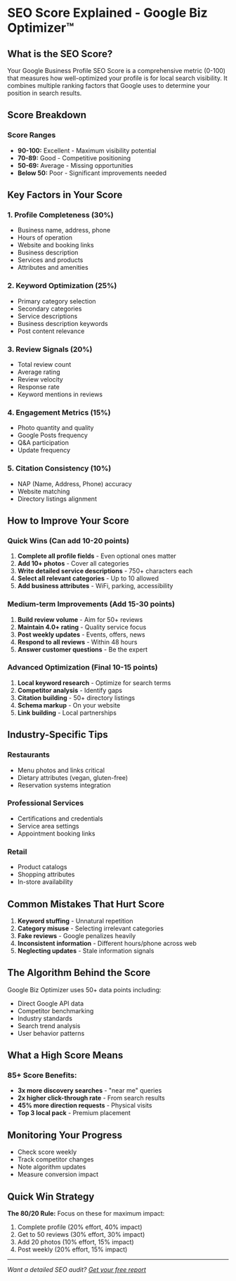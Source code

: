 # SEO Score Explained - Google Biz Optimizer™

## What is the SEO Score?

Your Google Business Profile SEO Score is a comprehensive metric (0-100) that measures how well-optimized your profile is for local search visibility. It combines multiple ranking factors that Google uses to determine your position in search results.

## Score Breakdown

### Score Ranges
- **90-100:** Excellent - Maximum visibility potential
- **70-89:** Good - Competitive positioning
- **50-69:** Average - Missing opportunities
- **Below 50:** Poor - Significant improvements needed

## Key Factors in Your Score

### 1. Profile Completeness (30%)
- Business name, address, phone
- Hours of operation
- Website and booking links
- Business description
- Services and products
- Attributes and amenities

### 2. Keyword Optimization (25%)
- Primary category selection
- Secondary categories
- Service descriptions
- Business description keywords
- Post content relevance

### 3. Review Signals (20%)
- Total review count
- Average rating
- Review velocity
- Response rate
- Keyword mentions in reviews

### 4. Engagement Metrics (15%)
- Photo quantity and quality
- Google Posts frequency
- Q&A participation
- Update frequency

### 5. Citation Consistency (10%)
- NAP (Name, Address, Phone) accuracy
- Website matching
- Directory listings alignment

## How to Improve Your Score

### Quick Wins (Can add 10-20 points)
1. **Complete all profile fields** - Even optional ones matter
2. **Add 10+ photos** - Cover all categories
3. **Write detailed service descriptions** - 750+ characters each
4. **Select all relevant categories** - Up to 10 allowed
5. **Add business attributes** - WiFi, parking, accessibility

### Medium-term Improvements (Add 15-30 points)
1. **Build review volume** - Aim for 50+ reviews
2. **Maintain 4.0+ rating** - Quality service focus
3. **Post weekly updates** - Events, offers, news
4. **Respond to all reviews** - Within 48 hours
5. **Answer customer questions** - Be the expert

### Advanced Optimization (Final 10-15 points)
1. **Local keyword research** - Optimize for search terms
2. **Competitor analysis** - Identify gaps
3. **Citation building** - 50+ directory listings
4. **Schema markup** - On your website
5. **Link building** - Local partnerships

## Industry-Specific Tips

### Restaurants
- Menu photos and links critical
- Dietary attributes (vegan, gluten-free)
- Reservation systems integration

### Professional Services
- Certifications and credentials
- Service area settings
- Appointment booking links

### Retail
- Product catalogs
- Shopping attributes
- In-store availability

## Common Mistakes That Hurt Score

1. **Keyword stuffing** - Unnatural repetition
2. **Category misuse** - Selecting irrelevant categories
3. **Fake reviews** - Google penalizes heavily
4. **Inconsistent information** - Different hours/phone across web
5. **Neglecting updates** - Stale information signals

## The Algorithm Behind the Score

Google Biz Optimizer uses 50+ data points including:
- Direct Google API data
- Competitor benchmarking
- Industry standards
- Search trend analysis
- User behavior patterns

## What a High Score Means

### 85+ Score Benefits:
- **3x more discovery searches** - "near me" queries
- **2x higher click-through rate** - From search results
- **45% more direction requests** - Physical visits
- **Top 3 local pack** - Premium placement

## Monitoring Your Progress

- Check score weekly
- Track competitor changes
- Note algorithm updates
- Measure conversion impact

## Quick Win Strategy

**The 80/20 Rule:** Focus on these for maximum impact:
1. Complete profile (20% effort, 40% impact)
2. Get to 50 reviews (30% effort, 30% impact)
3. Add 20 photos (10% effort, 15% impact)
4. Post weekly (20% effort, 15% impact)

---
*Want a detailed SEO audit? [Get your free report](mailto:support@promptreviews.app)*